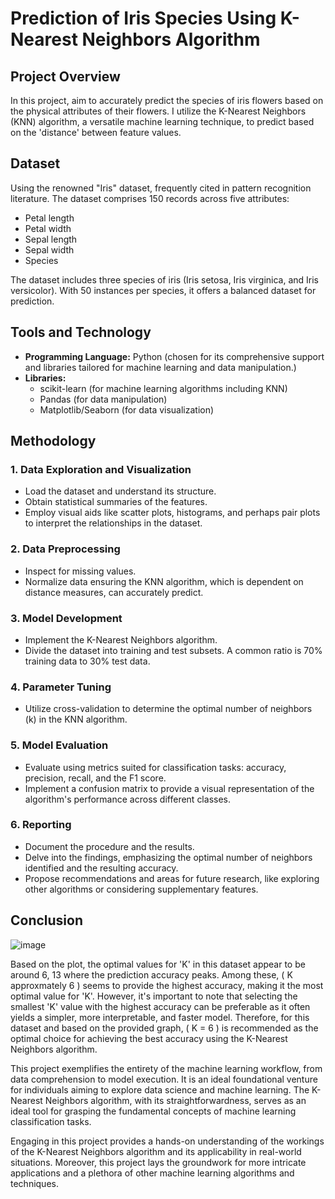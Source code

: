 # Prediction of Iris Species Using K-Nearest Neighbors Algorithm

## Project Overview
In this project, aim to accurately predict the species of iris flowers based on the physical attributes of their flowers. I utilize the K-Nearest Neighbors (KNN) algorithm, a versatile machine learning technique, to predict based on the 'distance' between feature values.

## Dataset
Using the renowned "Iris" dataset, frequently cited in pattern recognition literature. The dataset comprises 150 records across five attributes:
- Petal length
- Petal width
- Sepal length
- Sepal width
- Species

The dataset includes three species of iris (Iris setosa, Iris virginica, and Iris versicolor). With 50 instances per species, it offers a balanced dataset for prediction.

## Tools and Technology
- **Programming Language:** Python (chosen for its comprehensive support and libraries tailored for machine learning and data manipulation.)
- **Libraries:** 
  - scikit-learn (for machine learning algorithms including KNN)
  - Pandas (for data manipulation)
  - Matplotlib/Seaborn (for data visualization)

## Methodology

### 1. Data Exploration and Visualization
- Load the dataset and understand its structure.
- Obtain statistical summaries of the features.
- Employ visual aids like scatter plots, histograms, and perhaps pair plots to interpret the relationships in the dataset.

### 2. Data Preprocessing
- Inspect for missing values.
- Normalize data ensuring the KNN algorithm, which is dependent on distance measures, can accurately predict.

### 3. Model Development
- Implement the K-Nearest Neighbors algorithm.
- Divide the dataset into training and test subsets. A common ratio is 70% training data to 30% test data.

### 4. Parameter Tuning
- Utilize cross-validation to determine the optimal number of neighbors (k) in the KNN algorithm.

### 5. Model Evaluation
- Evaluate using metrics suited for classification tasks: accuracy, precision, recall, and the F1 score.
- Implement a confusion matrix to provide a visual representation of the algorithm's performance across different classes.

### 6. Reporting
- Document the procedure and the results.
- Delve into the findings, emphasizing the optimal number of neighbors identified and the resulting accuracy.
- Propose recommendations and areas for future research, like exploring other algorithms or considering supplementary features.

## Conclusion
![image](https://github.com/mosigaaa/Prediction-Iris-species-dataset-on-KNN-prediction/assets/132208415/a8efa552-259c-40eb-96be-5011521d2619)

Based on the plot, the optimal values for 'K' in this dataset appear to be around 6, 13 where the prediction accuracy peaks. Among these, \( K approxmately 6 \) seems to provide the highest accuracy, making it the most optimal value for 'K'. However, it's important to note that selecting the smallest 'K' value with the highest accuracy can be preferable as it often yields a simpler, more interpretable, and faster model. Therefore, for this dataset and based on the provided graph, \( K = 6 \) is recommended as the optimal choice for achieving the best accuracy using the K-Nearest Neighbors algorithm.

This project exemplifies the entirety of the machine learning workflow, from data comprehension to model execution. It is an ideal foundational venture for individuals aiming to explore data science and machine learning. The K-Nearest Neighbors algorithm, with its straightforwardness, serves as an ideal tool for grasping the fundamental concepts of machine learning classification tasks.

Engaging in this project provides a hands-on understanding of the workings of the K-Nearest Neighbors algorithm and its applicability in real-world situations. Moreover, this project lays the groundwork for more intricate applications and a plethora of other machine learning algorithms and techniques.
